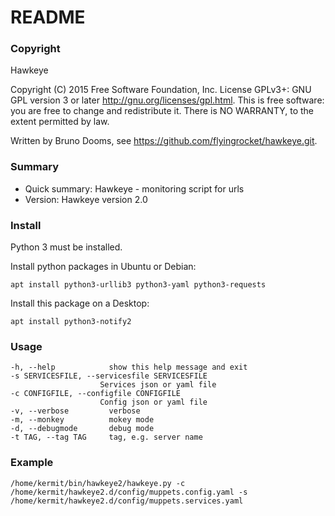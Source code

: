 # README #
### Copyright ###
Hawkeye

Copyright (C) 2015 Free Software Foundation, Inc.
License GPLv3+: GNU GPL version 3 or later <http://gnu.org/licenses/gpl.html>.
This is free software: you are free to change and redistribute it.
There is NO WARRANTY, to the extent permitted by law.

Written by Bruno Dooms, see <https://github.com/flyingrocket/hawkeye.git>.

### Summary ###
* Quick summary: Hawkeye - monitoring script for urls
* Version: Hawkeye version 2.0

### Install ###
Python 3 must be installed.

Install python packages in Ubuntu or Debian:

    apt install python3-urllib3 python3-yaml python3-requests

Install this package on a Desktop:

    apt install python3-notify2

### Usage ###

    -h, --help            show this help message and exit
    -s SERVICESFILE, --servicesfile SERVICESFILE
                        Services json or yaml file
    -c CONFIGFILE, --configfile CONFIGFILE
                        Config json or yaml file
    -v, --verbose         verbose
    -m, --monkey          mokey mode
    -d, --debugmode       debug mode
    -t TAG, --tag TAG     tag, e.g. server name

### Example ###

    /home/kermit/bin/hawkeye2/hawkeye.py -c /home/kermit/hawkeye2.d/config/muppets.config.yaml -s /home/kermit/hawkeye2.d/config/muppets.services.yaml
